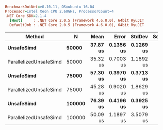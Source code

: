 ``` ini

BenchmarkDotNet=v0.10.11, OS=ubuntu 16.04
Processor=Intel Xeon CPU 2.60GHz, ProcessorCount=4
.NET Core SDK=2.1.4
  [Host]     : .NET Core 2.0.5 (Framework 4.6.0.0), 64bit RyuJIT
  DefaultJob : .NET Core 2.0.5 (Framework 4.6.0.0), 64bit RyuJIT


```
|                 Method |      N |     Mean |     Error |    StdDev | Scaled | ScaledSD |
|----------------------- |------- |---------:|----------:|----------:|-------:|---------:|
|             **UnsafeSimd** |  **50000** | **37.87 us** | **0.1356 us** | **0.1269 us** |   **1.00** |     **0.00** |
| ParallelizedUnsafeSimd |  50000 | 35.32 us | 0.7003 us | 1.1892 us |   0.93 |     0.03 |
|             **UnsafeSimd** |  **75000** | **57.30 us** | **0.3970 us** | **0.3713 us** |   **1.00** |     **0.00** |
| ParallelizedUnsafeSimd |  75000 | 45.28 us | 0.9020 us | 1.8629 us |   0.79 |     0.03 |
|             **UnsafeSimd** | **100000** | **76.39 us** | **0.4196 us** | **0.3925 us** |   **1.00** |     **0.00** |
| ParallelizedUnsafeSimd | 100000 | 50.09 us | 1.1897 us | 3.5079 us |   0.66 |     0.05 |
